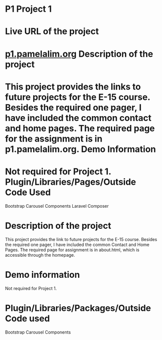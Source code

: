 P1 Project 1
=============
Live URL of the project
=======================
<a href="http://p1.pamelalim.org"> p1.pamelalim.org</a>
Description of the project
===========================
This project provides the links to future projects for the E-15 course. Besides the required one pager, I have included the common contact and home pages. The required page for the assignment is in p1.pamelalim.org.
Demo Information
================
Not required for Project 1.
Plugin/Libraries/Pages/Outside Code Used
========================================
Bootstrap Carousel Components
Laravel
Composer

Description of the project
===========================
This project provides the link to future projects for the E-15 course. Besides the required one pager, I have included the common Contact and Home Pages. The required page for assignment is in about.html, which is accessible through the homepage.

Demo information
=================
Not required for Project 1.

Plugin/Libraries/Packages/Outside Code used
============================================
Bootstrap Carousel Components
